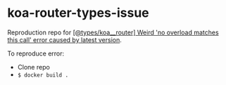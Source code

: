 # koa-router-types-issue

Reproduction repo for [[@types/koa\_\_router] Weird 'no overload matches this call' error caused by latest version](https://github.com/DefinitelyTyped/DefinitelyTyped/discussions/54534).

To reproduce error:

- Clone repo
- `$ docker build .`
